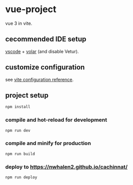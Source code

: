 # vue-project

vue 3 in vite.

## cecommended IDE setup

[vscode](https://code.visualstudio.com/) + [volar](https://marketplace.visualstudio.com/items?itemName=Vue.volar) (and disable Vetur).

## customize configuration

see [vite configuration reference](https://vite.dev/config/).

## project setup

```sh
npm install
```

### compile and hot-reload for development

```sh
npm run dev
```

### compile and minify for production

```sh
npm run build
```

### deploy to https://nwhalen2.github.io/cachinnat/

```sh
npm run deploy
```
